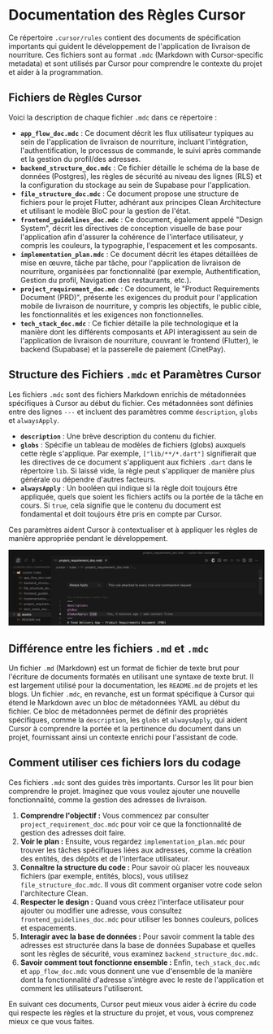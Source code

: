 # Documentation des Règles Cursor

Ce répertoire `.cursor/rules` contient des documents de spécification importants qui guident le développement de l'application de livraison de nourriture. Ces fichiers sont au format `.mdc` (Markdown with Cursor-specific metadata) et sont utilisés par Cursor pour comprendre le contexte du projet et aider à la programmation.

## Fichiers de Règles Cursor

Voici la description de chaque fichier `.mdc` dans ce répertoire :

- **`app_flow_doc.mdc`** : Ce document décrit les flux utilisateur typiques au sein de l'application de livraison de nourriture, incluant l'intégration, l'authentification, le processus de commande, le suivi après commande et la gestion du profil/des adresses.
- **`backend_structure_doc.mdc`** : Ce fichier détaille le schéma de la base de données (Postgres), les règles de sécurité au niveau des lignes (RLS) et la configuration du stockage au sein de Supabase pour l'application.
- **`file_structure_doc.mdc`** : Ce document propose une structure de fichiers pour le projet Flutter, adhérant aux principes Clean Architecture et utilisant le modèle BloC pour la gestion de l'état.
- **`frontend_guidelines_doc.mdc`** : Ce document, également appelé "Design System", décrit les directives de conception visuelle de base pour l'application afin d'assurer la cohérence de l'interface utilisateur, y compris les couleurs, la typographie, l'espacement et les composants.
- **`implementation_plan.mdc`** : Ce document décrit les étapes détaillées de mise en œuvre, tâche par tâche, pour l'application de livraison de nourriture, organisées par fonctionnalité (par exemple, Authentification, Gestion du profil, Navigation des restaurants, etc.).
- **`project_requirement_doc.mdc`** : Ce document, le "Product Requirements Document (PRD)", présente les exigences du produit pour l'application mobile de livraison de nourriture, y compris les objectifs, le public cible, les fonctionnalités et les exigences non fonctionnelles.
- **`tech_stack_doc.mdc`** : Ce fichier détaille la pile technologique et la manière dont les différents composants et API interagissent au sein de l'application de livraison de nourriture, couvrant le frontend (Flutter), le backend (Supabase) et la passerelle de paiement (CinetPay).

## Structure des Fichiers `.mdc` et Paramètres Cursor

Les fichiers `.mdc` sont des fichiers Markdown enrichis de métadonnées spécifiques à Cursor au début du fichier. Ces métadonnées sont définies entre des lignes `---` et incluent des paramètres comme `description`, `globs` et `alwaysApply`.

- **`description`** : Une brève description du contenu du fichier.
- **`globs`** : Spécifie un tableau de modèles de fichiers (globs) auxquels cette règle s'applique. Par exemple, `["lib/**/*.dart"]` signifierait que les directives de ce document s'appliquent aux fichiers `.dart` dans le répertoire `lib`. Si laissé vide, la règle peut s'appliquer de manière plus générale ou dépendre d'autres facteurs.
- **`alwaysApply`** : Un booléen qui indique si la règle doit toujours être appliquée, quels que soient les fichiers actifs ou la portée de la tâche en cours. Si `true`, cela signifie que le contenu du document est fondamental et doit toujours être pris en compte par Cursor.

Ces paramètres aident Cursor à contextualiser et à appliquer les règles de manière appropriée pendant le développement.

![Paramètres Cursor](assets/cursor_settings.png)

## Différence entre les fichiers `.md` et `.mdc`

Un fichier `.md` (Markdown) est un format de fichier de texte brut pour l'écriture de documents formatés en utilisant une syntaxe de texte brut. Il est largement utilisé pour la documentation, les `README.md` de projets et les blogs. Un fichier `.mdc`, en revanche, est un format spécifique à Cursor qui étend le Markdown avec un bloc de métadonnées YAML au début du fichier. Ce bloc de métadonnées permet de définir des propriétés spécifiques, comme la `description`, les `globs` et `alwaysApply`, qui aident Cursor à comprendre la portée et la pertinence du document dans un projet, fournissant ainsi un contexte enrichi pour l'assistant de code.

## Comment utiliser ces fichiers lors du codage

Ces fichiers `.mdc` sont des guides très importants. Cursor les lit pour bien comprendre le projet. Imaginez que vous voulez ajouter une nouvelle fonctionnalité, comme la gestion des adresses de livraison.

1.  **Comprendre l'objectif :** Vous commencez par consulter `project_requirement_doc.mdc` pour voir ce que la fonctionnalité de gestion des adresses doit faire.
2.  **Voir le plan :** Ensuite, vous regardez `implementation_plan.mdc` pour trouver les tâches spécifiques liées aux adresses, comme la création des entités, des dépôts et de l'interface utilisateur.
3.  **Connaître la structure du code :** Pour savoir où placer les nouveaux fichiers (par exemple, entités, blocs), vous utilisez `file_structure_doc.mdc`. Il vous dit comment organiser votre code selon l'architecture Clean.
4.  **Respecter le design :** Quand vous créez l'interface utilisateur pour ajouter ou modifier une adresse, vous consultez `frontend_guidelines_doc.mdc` pour utiliser les bonnes couleurs, polices et espacements.
5.  **Interagir avec la base de données :** Pour savoir comment la table des adresses est structurée dans la base de données Supabase et quelles sont les règles de sécurité, vous examinez `backend_structure_doc.mdc`.
6.  **Savoir comment tout fonctionne ensemble :** Enfin, `tech_stack_doc.mdc` et `app_flow_doc.mdc` vous donnent une vue d'ensemble de la manière dont la fonctionnalité d'adresse s'intègre avec le reste de l'application et comment les utilisateurs l'utiliseront.

En suivant ces documents, Cursor peut mieux vous aider à écrire du code qui respecte les règles et la structure du projet, et vous, vous comprenez mieux ce que vous faites.

